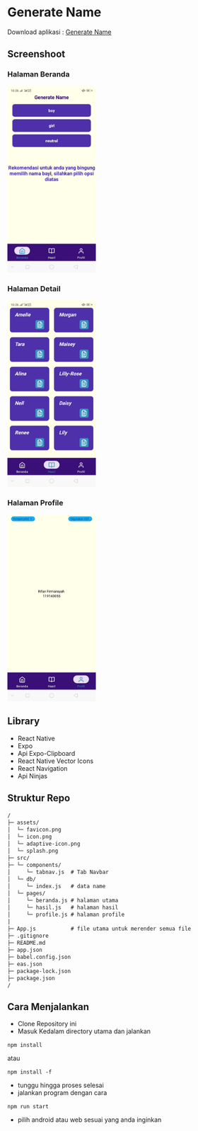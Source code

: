 # Generate Name
Download aplikasi : <a href="https://expo.dev/artifacts/eas/hJq7wAvD2xiLNzahsenvmK.apk">Generate Name</a>

## Screenshoot
### Halaman Beranda
<img src="assets/home.jpg" width="200px">

### Halaman Detail
<img src="assets/detail.jpg" width="200px">

### Halaman Profile
<img src="assets/profil.jpg" width="200px">

## Library
- React Native
- Expo
- Api Expo-Clipboard
- React Native Vector Icons
- React Navigation
- Api Ninjas

## Struktur Repo
```
/                   
├─ assets/         
│  └─ favicon.png
│  └─ icon.png
│  └─ adaptive-icon.png
│  └─ splash.png
├─ src/
├─ └─ components/
│     └─ tabnav.js  # Tab Navbar
│  └─ db/
│     └─ index.js   # data name
│  └─ pages/
│     └─ beranda.js # halaman utama
│     └─ hasil.js   # halaman hasil
│     └─ profile.js # halaman profile
|
├─ App.js           # file utama untuk merender semua file 
├─ .gitignore
├─ README.md
├─ app.json
├─ babel.config.json
├─ eas.json
├─ package-lock.json
├─ package.json
/                  
```

## Cara Menjalankan
- Clone Repository ini
- Masuk Kedalam directory utama dan jalankan
```
npm install
```
atau
```
npm install -f
```
- tunggu hingga proses selesai
- jalankan program dengan cara
```
npm run start
``` 
- pilih android atau web sesuai yang anda inginkan
